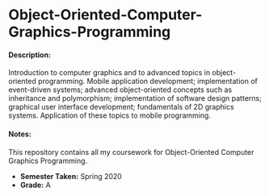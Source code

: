 # Object-Oriented-Computer-Graphics-Programming

#### Description:
Introduction to computer graphics and to advanced topics in object-oriented programming. Mobile application development; implementation of event-driven systems; advanced object-oriented concepts such as inheritance and polymorphism; implementation of software design patterns; graphical user interface development; fundamentals of 2D graphics systems. Application of these topics to mobile programming.

#### Notes:
This repository contains all my coursework for Object-Oriented Computer Graphics Programming.
 * **Semester Taken:** Spring 2020
 * **Grade:** A
